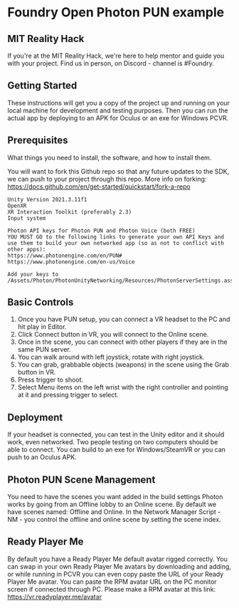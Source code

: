 # Foundry Open Photon PUN example

## MIT Reality Hack
If you're at the MIT Reality Hack, we're here to help mentor and guide you with your project. Find us in person, on Discord - channel is #Foundry.
## Getting Started

These instructions will get you a copy of the project up and running on your local machine for development and testing purposes. Then you can run the actual app by deploying to an APK for Oculus or an exe for Windows PCVR.

## Prerequisites

What things you need to install, the software, and how to install them.

You will want to fork this Github repo so that any future updates to the SDK, we can push to your project through this repo.
More info on forking:
https://docs.github.com/en/get-started/quickstart/fork-a-repo

```
Unity Version 2021.3.11f1
OpenXR
XR Interaction Toolkit (preferably 2.3)
Input system

Photon API keys for Photon PUN and Photon Voice (both FREE)
YOU MUST GO to the following links to generate your own API Keys and use them to build your own networked app (so as not to conflict with other apps):
https://www.photonengine.com/en/PUN#
https://www.photonengine.com/en-us/Voice

Add your keys to /Assets/Photon/PhotonUnityNetworking/Resources/PhotonServerSettings.asset
```

## Basic Controls
1. Once you have PUN setup, you can connect a VR headset to the PC and hit play in Editor.
2. Click Connect button in VR, you will connect to the Online scene.
3. Once in the scene, you can connect with other players if they are in the same PUN server.
4. You can walk around with left joystick, rotate with right joystick.
5. You can grab, grabbable objects (weapons) in the scene using the Grab button in VR.
6. Press trigger to shoot.
7. Select Menu items on the left wrist with the right controller and pointing at it and pressing trigger to select.

## Deployment
If your headset is connected, you can test in the Unity editor and it should work, even networked. Two people testing on two computers should be able to connect.
You can build to an exe for Windows/SteamVR or you can push to an Oculus APK.

## Photon PUN Scene Management
You need to have the scenes you want added in the build settings
Photon works by going from an Offline lobby to an Online scene. By default we have scenes named: Offline and Online. In the Network Manager Script - NM - you control the offline and online scene by setting the scene index. 

## Ready Player Me
By default you have a Ready Player Me default avatar rigged correctly. 
You can swap in your own Ready Player Me avatars by downloading and adding, or while running in PCVR you can even copy paste the URL of your Ready Player Me avatar. You can paste the RPM avatar URL on the PC monitor screen if connected through PC.
Please make a RPM avatar at this link:
https://vr.readyplayer.me/avatar
